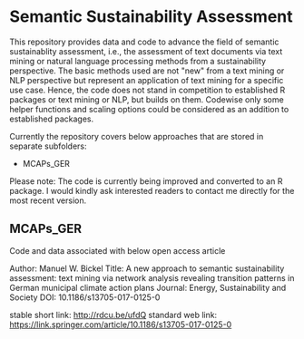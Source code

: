 # Semantic Sustainability Assessment
This repository provides data and code to advance the field of semantic sustainablity assessment, i.e., the assessment of text documents via text mining or natural language processing methods from a sustainability perspective. The basic methods used are not "new" from a text mining or NLP perspective but represent an application of text mining for a specific use case. Hence, the code does not stand in competition to established R packages or text mining or NLP, but builds on them. Codewise only some helper functions and scaling options could be considered as an addition to established packages.

Currently the repository covers below approaches that are stored in separate subfolders:
- MCAPs_GER

Please note: The code is currently being improved and converted to an R package. I would kindly ask interested readers to contact me directly for the most recent version.

## MCAPs_GER
Code and data associated with below open access article

Author: Manuel W. Bickel
Title: A new approach to semantic sustainability assessment: text mining via network analysis revealing transition patterns in German municipal climate action plans
Journal: Energy, Sustainability and Society
DOI: 10.1186/s13705-017-0125-0

stable short link: http://rdcu.be/ufdQ 
standard web link: https://link.springer.com/article/10.1186/s13705-017-0125-0


